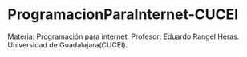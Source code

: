 # ProgramacionParaInternet-CUCEI
Materia: Programación para internet.
Profesor: Eduardo Rangel Heras. 
Universidad de Guadalajara(CUCEI).
